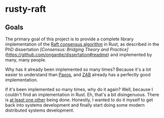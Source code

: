 # rusty-raft

## Goals

The primary goal of this project is to provide a complete library implementation of the [Raft consensus algorithm](https://raftconsensus.github.io) in Rust, as described in the PhD dissertation _[Consensus: Bridging Theory and Practice]_(https://github.com/ongardie/dissertation#readme) and implemented by many, many people. 

Why has it already been implemented so many times? Because it's a lot easier to understand than [Paxos](https://en.wikipedia.org/wiki/Paxos_(computer_science)), and [ZAB](https://zookeeper.apache.org) already has a perfectly good implementation.

If it's been implemented so many times, why do it again? Well, because I couldn't find an implementation in Rust. Eh, that's a bit disingenuous. There is [at least one other](https://github.com/Hoverbear/raft) being done. Honestly, I wanted to do it myself to get back into systems development and finally start doing some modern distributed systems development.

